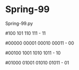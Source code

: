 # Spring-99
Spring-99.py

#100 101 110 111 - 11

#00000 00001 00010 00011 - 00

#00100 1001 1010 1011    - 10

#01000 01001 01010 01011 - 01
